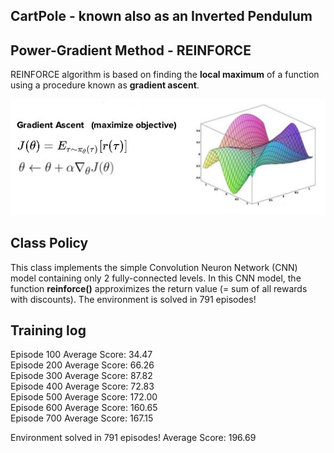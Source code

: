 ## CartPole - known also as an Inverted Pendulum

## Power-Gradient Method - REINFORCE

REINFORCE algorithm is based on finding the **local maximum** of a function   
using a procedure known as **gradient ascent**.

![](gradient_ascent.jpg) 

## Class Policy

This class implements the simple Convolution Neuron Network (CNN)
model containing only 2 fully-connected levels. In this CNN model, the
function __reinforce()__ approximizes the return value (= sum of all rewards with discounts).
The environment is solved in 791 episodes!

## Training log

Episode 100	Average Score: 34.47   
Episode 200	Average Score: 66.26   
Episode 300	Average Score: 87.82   
Episode 400	Average Score: 72.83   
Episode 500	Average Score: 172.00   
Episode 600	Average Score: 160.65    
Episode 700	Average Score: 167.15   

Environment solved in 791 episodes!	Average Score: 196.69   
